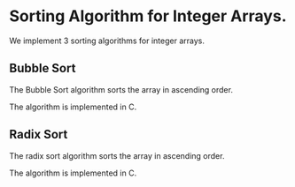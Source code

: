# Sorting Algorithm for Integer Arrays.

We implement 3 sorting algorithms for integer arrays.

## Bubble Sort

The Bubble Sort algorithm sorts the array in ascending order.

The algorithm is implemented in C.

## Radix Sort

The radix sort algorithm sorts the array in ascending order.

The algorithm is implemented in C.
